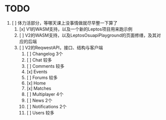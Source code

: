 # TODO

1. [ ] 体力活部分，等哪天课上没事情做就尽早整一下算了
   1. [x] V1的WASM支持，以及一个新的Leptos项目用来跑示例
   2. [ ] V2的WASM支持，以及LeptosOsuapiPlayground的页面修缮，及其对应的后端
   3. [ ] V2的ReqwestAPI，接口、结构与客户端
      1. [ ] Changelog 3个
      2. [ ] Chat 较多
      3. [ ] Comments 较多
      4. [x] Events
      5. [ ] Forums 较多
      6. [x] Home
      7. [x] Matches
      8. [ ] Multiplayer 4个
      9. [ ] News 2个
      10. [ ] Notifications 2个
      11. [ ] Users 较多
